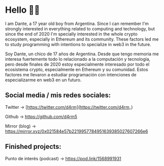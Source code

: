 # Hello 👋🏻

I am Dante, a 17 year old boy from Argentina. Since I can remember I'm strongly interested in everything related to computing and technology, but since the end of 2020 I'm specially interested in the whole crypto ecosystem, especially in Ethereum and its community. These factors led me to study programming with intentions to specialize in web3 in the future. 

Soy Dante, un chico de 17 años de Argentina. Desde que tengo memoria me interesa fuertemente todo lo relacionado a la computación y tecnología, pero desde finales de 2020 estoy especialmente interesado por todo el ecosistema crypto, especialmente en Ethereum y su comunidad. Estos factores me llevaron a estudiar programación con intenciones de especializarme en web3 en un futuro. 


## Social media / mis redes sociales:

Twitter → [https://twitter.com/d4rm](https://twitter.com/d4rm_)

Github → https://github.com/d4rm5

Mirror (blog) → https://mirror.xyz/0x021584e57b2219957784951639385027607266e6


## Finished projects:

Punto de interés (podcast) → https://pod.link/1568991931
